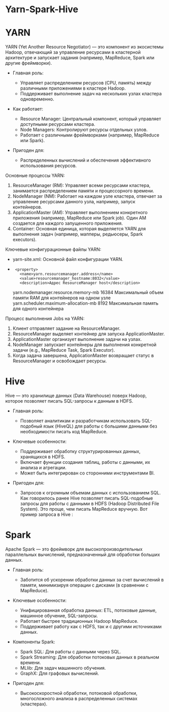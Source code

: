 # Yarn-Spark-Hive
# YARN  
YARN (Yet Another Resource Negotiator) — это компонент из экосистемы Hadoop, отвечающий за управление ресурсами в кластерной архитектуре и запускает задания (например, MapReduce, Spark или другие фреймворки).

- Главная роль:
  - Управляет распределением ресурсов (CPU, память) между различными приложениями в кластере Hadoop.
  - Поддерживает выполнение задач на нескольких узлах кластера одновременно.
  
- Как работает:
  - Resource Manager: Центральный компонент, который управляет доступными ресурсами кластера.
  - Node Managers: Контролируют ресурсы отдельных узлов.
  - Работает с различными фреймворками (например, MapReduce или Spark).
  
- Пригоден для:  
  - Распределенных вычислений и обеспечения эффективного использования ресурсов.

Основные процессы YARN:
1. ResourceManager (RM): Управляет всеми ресурсами кластера, занимается распределением памяти и процессорного времени.
2. NodeManager (NM): Работает на каждом узле кластера, отвечает за управление ресурсами данного узла, например, запуск контейнеров.
3. ApplicationMaster (AM): Управляет выполнением конкретного приложения (например, MapReduce или Spark job). Один AM создается для каждого запущенного приложения.
4. Container: Основная единица, которая выделяется YARN для выполнения задач (например, мапперы, редьюсеры, Spark executors).

Ключевые конфигурационные файлы YARN:
- yarn-site.xml: Основной файл конфигурации YARN.

-      <property>
         <name>yarn.resourcemanager.address</name>
         <value>resourcemanager_hostname:8032</value>
         <description>Адрес ResourceManager host</description>
     </property>
     <property>
         <name>yarn.nodemanager.resource.memory-mb</name>
         <value>16384</value>
         <description>Максимальный объем памяти RAM для контейнеров на одном узле</description>
     </property>
     <property>
         <name>yarn.scheduler.maximum-allocation-mb</name>
         <value>8192</value>
         <description>Максимальная память для одного контейнера</description>
     </property>
     

Процесс выполнения Jobs на YARN:
1. Клиент отправляет задание на ResourceManager.
2. ResourceManager выделяет контейнер для запуска ApplicationMaster.
3. ApplicationMaster организует выполнение задачи на узлах.
4. NodeManager запускает контейнеры для выполнения конкретной задачи (e.g., MapReduce Task, Spark Executor).
5. Когда задача завершена, ApplicationMaster возвращает статус в ResourceManager и освобождает ресурсы.

# Hive  
Hive — это хранилище данных (Data Warehouse) поверх Hadoop, которое позволяет писать SQL-запросы к данным в HDFS.  

- Главная роль:  
  - Позволяет аналитикам и разработчикам использовать SQL-подобный язык (HiveQL) для работы с большими данными без необходимости писать код MapReduce.
  
- Ключевые особенности:
  - Поддерживает обработку структурированных данных, хранящихся в HDFS.
  - Включает функции создания таблиц, работы с данными, их анализа и агрегации.
  - Может быть интегрирован со сторонними инструментами BI.
- Пригоден для:  
  - Запросов к огромным объемам данных с использованием SQL.
Как говорилось ранее Hive позволяет писать SQL-подобные запросы для работы с данными в HDFS (Hadoop Distributed File System). Это проще, чем писать MapReduce вручную. Вот пример запроса в Hive :


# Spark  
Apache Spark — это фреймворк для высокопроизводительных параллельных вычислений, предназначенный для обработки больших данных.

- Главная роль:  
  - Заботится об ускорении обработки данных за счет вычислений в памяти, минимизируя операции с дисками (в сравнении с MapReduce).

- Ключевые особенности:
  - Унифицированная обработка данных: ETL, потоковые данные, машинное обучение, SQL-запросы.
  - Работает быстрее традиционных Hadoop MapReduce.
  - Поддерживает работу как с HDFS, так и с другими источниками данных.
  
- Компоненты Spark:
  - Spark SQL: Для работы с данными через SQL.
  - Spark Streaming: Для обработки потоковых данных в реальном времени.
  - MLlib: Для задач машинного обучения.
  - GraphX: Для графовых вычислений.
- Пригоден для:  
  - Высокоскоростной обработки, потоковой обработки, многосложного анализа в распределенных системах (кластерах).
